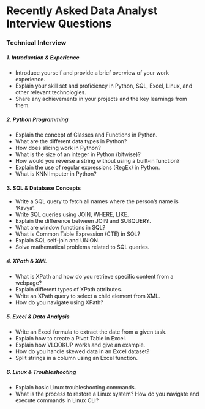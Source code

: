 # Recently Asked Data Analyst Interview Questions

### Technical Interview

##### 1. Introduction & Experience
- Introduce yourself and provide a brief overview of your work experience.
- Explain your skill set and proficiency in Python, SQL, Excel, Linux, and other relevant technologies.
- Share any achievements in your projects and the key learnings from them.

##### 2. Python Programming
- Explain the concept of Classes and Functions in Python.
- What are the different data types in Python?
- How does slicing work in Python?
- What is the size of an integer in Python (bitwise)?
- How would you reverse a string without using a built-in function?
- Explain the use of regular expressions (RegEx) in Python.
- What is KNN Imputer in Python?

#### 3. SQL & Database Concepts
- Write a SQL query to fetch all names where the person’s name is ‘Kavya’.
- Write SQL queries using JOIN, WHERE, LIKE.
- Explain the difference between JOIN and SUBQUERY.
- What are window functions in SQL?
- What is Common Table Expression (CTE) in SQL?
- Explain SQL self-join and UNION.
- Solve mathematical problems related to SQL queries.

##### 4. XPath & XML
- What is XPath and how do you retrieve specific content from a webpage?
- Explain different types of XPath attributes.
- Write an XPath query to select a child element from XML.
- How do you navigate using XPath?

##### 5. Excel & Data Analysis
- Write an Excel formula to extract the date from a given task.
- Explain how to create a Pivot Table in Excel.
- Explain how VLOOKUP works and give an example.
- How do you handle skewed data in an Excel dataset?
- Split strings in a column using an Excel function.

##### 6. Linux & Troubleshooting
- Explain basic Linux troubleshooting commands.
- What is the process to restore a Linux system?
How do you navigate and execute commands in Linux CLI?
